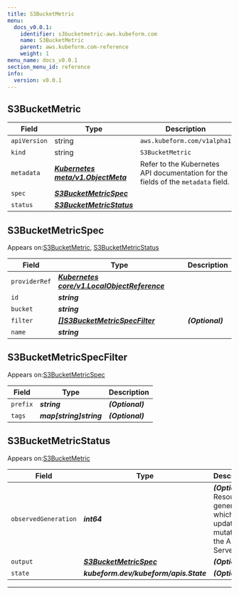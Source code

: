 ```yaml
---
title: S3BucketMetric
menu:
  docs_v0.0.1:
    identifier: s3bucketmetric-aws.kubeform.com
    name: S3BucketMetric
    parent: aws.kubeform.com-reference
    weight: 1
menu_name: docs_v0.0.1
section_menu_id: reference
info:
  version: v0.0.1
---
```


## S3BucketMetric
| Field | Type | Description |
| ------ | ----- | ----------- |
| `apiVersion` | string | `aws.kubeform.com/v1alpha1` |
|    `kind` | string | `S3BucketMetric` |
| `metadata` | ***[Kubernetes meta/v1.ObjectMeta](https://kubernetes.io/docs/reference/generated/kubernetes-api/v1.13/#objectmeta-v1-meta)***|Refer to the Kubernetes API documentation for the fields of the `metadata` field.|
| `spec` | ***[S3BucketMetricSpec](#s3bucketmetricspec)***||
| `status` | ***[S3BucketMetricStatus](#s3bucketmetricstatus)***||
## S3BucketMetricSpec

Appears on:[S3BucketMetric](#s3bucketmetric), [S3BucketMetricStatus](#s3bucketmetricstatus)

| Field | Type | Description |
| ------ | ----- | ----------- |
| `providerRef` | ***[Kubernetes core/v1.LocalObjectReference](https://kubernetes.io/docs/reference/generated/kubernetes-api/v1.13/#localobjectreference-v1-core)***||
| `id` | ***string***||
| `bucket` | ***string***||
| `filter` | ***[[]S3BucketMetricSpecFilter](#s3bucketmetricspecfilter)***| ***(Optional)*** |
| `name` | ***string***||
## S3BucketMetricSpecFilter

Appears on:[S3BucketMetricSpec](#s3bucketmetricspec)

| Field | Type | Description |
| ------ | ----- | ----------- |
| `prefix` | ***string***| ***(Optional)*** |
| `tags` | ***map[string]string***| ***(Optional)*** |
## S3BucketMetricStatus

Appears on:[S3BucketMetric](#s3bucketmetric)

| Field | Type | Description |
| ------ | ----- | ----------- |
| `observedGeneration` | ***int64***| ***(Optional)*** Resource generation, which is updated on mutation by the API Server.|
| `output` | ***[S3BucketMetricSpec](#s3bucketmetricspec)***| ***(Optional)*** |
| `state` | ***kubeform.dev/kubeform/apis.State***| ***(Optional)*** |
---
